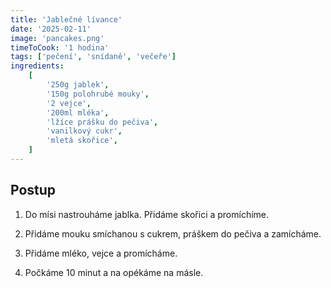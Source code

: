 ```yaml
---
title: 'Jablečné lívance'
date: '2025-02-11'
image: 'pancakes.png'
timeToCook: '1 hodina'
tags: ['pečení', 'snídaně', 'večeře']
ingredients:
    [
        '250g jablek',
        '150g polohrubé mouky',
        '2 vejce',
        '200ml mléka',
        'lžíce prášku do pečiva',
        'vanilkový cukr',
        'mletá skořice',
    ]
---
```


## Postup

1. Do mísi nastrouháme jablka. Přidáme skořici a promíchíme.

2. Přidáme mouku smíchanou s cukrem, práškem do pečiva a zamícháme.

3. Přidáme mléko, vejce a promícháme.

4. Počkáme 10 minut a na opékáme na másle.
